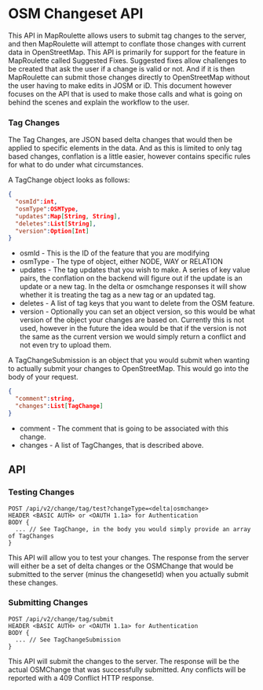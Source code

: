 # OSM Changeset API

This API in MapRoulette allows users to submit tag changes to the server, and then MapRoulette will attempt to conflate those changes with current data in OpenStreetMap. This API is primarily for support for the feature in MapRoulette called Suggested Fixes. Suggested fixes allow challenges to be created that ask the user if a change is valid or not. And if it is then MapRoulette can submit those changes directly to OpenStreetMap without the user having to make edits in JOSM or iD. This document however focuses on the API that is used to make those calls and what is going on behind the scenes and explain the workflow to the user.

### Tag Changes

The Tag Changes, are JSON based delta changes that would then be applied to specific elements in the data. And as this is limited to only tag based changes, conflation is a little easier, however contains specific rules for what to do under what circumstances.

A TagChange object looks as follows:
```json
{
  "osmId":int,
  "osmType":OSMType,
  "updates":Map[String, String],
  "deletes":List[String],
  "version":Option[Int]
}
```

- osmId - This is the ID of the feature that you are modifying
- osmType - The type of object, either NODE, WAY or RELATION
- updates - The tag updates that you wish to make. A series of key value pairs, the conflation on the backend will figure out if the update is an update or a new tag. In the delta or osmchange responses it will show whether it is treating the tag as a new tag or an updated tag.
- deletes - A list of tag keys that you want to delete from the OSM feature.
- version - Optionally you can set an object version, so this would be what version of the object your changes are based on. Currently this is not used, however in the future the idea would be that if the version is not the same as the current version we would simply return a conflict and not even try to upload them.

A TagChangeSubmission is an object that you would submit when wanting to actually submit your changes to OpenStreetMap. This would go into the body of your request.
```json
{
  "comment":string,
  "changes":List[TagChange]
}
```

- comment - The comment that is going to be associated with this change.
- changes - A list of TagChanges, that is described above.

## API

### Testing Changes

```
POST /api/v2/change/tag/test?changeType=<delta|osmchange>
HEADER <BASIC AUTH> or <OAUTH 1.1a> for Authentication
BODY {
  ... // See TagChange, in the body you would simply provide an array of TagChanges
}
```
This API will allow you to test your changes. The response from the server will either be a set of delta changes or the OSMChange that would be submitted to the server (minus the changesetId) when you actually submit these changes.

### Submitting Changes

```
POST /api/v2/change/tag/submit
HEADER <BASIC AUTH> or <OAUTH 1.1a> for Authentication
BODY {
  ... // See TagChangeSubmission
}
```
This API will submit the changes to the server. The response will be the actual OSMChange that was successfully submitted. Any conflicts will be reported with a 409 Conflict HTTP response.
